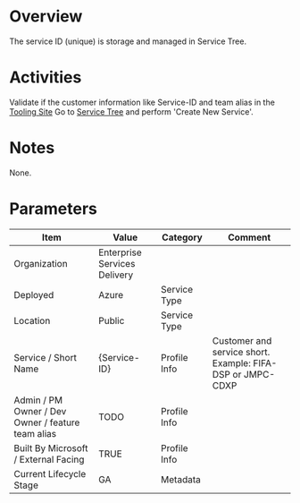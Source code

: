 # Overview
The service ID (unique) is storage and managed in Service Tree. 

# Activities
Validate if the customer information like Service-ID and team alias in the [Tooling Site](https://microsoft.sharepoint.com/teams/ManagedServicesTools/Lists/Customers/AllItems.aspx)
Go to [Service Tree](http://aka.ms/servicetree) and perform 'Create New Service'.

# Notes
None. 

# Parameters
|Item|Value|Category|Comment|
|---|---|---|---|
|Organization|Enterprise Services Delivery| | |
|Deployed|Azure|Service Type| |
|Location|Public|Service Type| |
|Service / Short Name|{Service-ID}|Profile Info|Customer and service short. Example: FIFA-DSP or JMPC-CDXP|
|Admin / PM Owner / Dev Owner / feature team alias|TODO|Profile Info| |
|Built By Microsoft / External Facing|TRUE|Profile Info| |
|Current Lifecycle Stage|GA|Metadata| |
